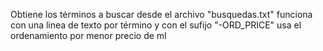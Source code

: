 Obtiene los términos a buscar desde el archivo "busquedas.txt"
funciona con una linea de texto por término y con el sufijo "-ORD_PRICE"
usa el ordenamiento por menor precio de ml